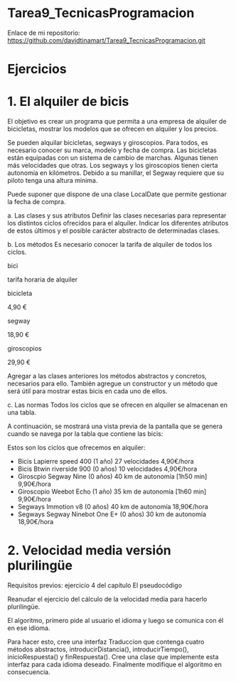 # Tarea9_TecnicasProgramacion

Enlace de mi repositorio: https://github.com/davidtinamart/Tarea9_TecnicasProgramacion.git

# Ejercicios
# 1. El alquiler de bicis

El objetivo es crear un programa que permita a una empresa de alquiler de bicicletas, mostrar los modelos que se ofrecen en alquiler y los precios.

Se pueden alquilar bicicletas, segways y giroscopios. Para todos, es necesario conocer su marca, modelo y fecha de compra. Las bicicletas están equipadas con un sistema de cambio de marchas. Algunas tienen más velocidades que otras. Los segways y los giroscopios tienen cierta autonomía en kilómetros. Debido a su manillar, el Segway requiere que su piloto tenga una altura mínima.

Puede suponer que dispone de una clase LocalDate que permite gestionar la fecha de compra.

a. Las clases y sus atributos
Definir las clases necesarias para representar los distintos ciclos ofrecidos para el alquiler. Indicar los diferentes atributos de estos últimos y el posible carácter abstracto de determinadas clases.

b. Los métodos
Es necesario conocer la tarifa de alquiler de todos los ciclos.

bici

tarifa horaria de alquiler

bicicleta

4,90 €

segway

18,90 €

giroscopios

29,90 €

Agregar a las clases anteriores los métodos abstractos y concretos, necesarios para ello. También agregue un constructor y un método que será útil para mostrar estas bicis en cada uno de ellos.

c. Las normas
Todos los ciclos que se ofrecen en alquiler se almacenan en una tabla.

A continuación, se mostrará una vista previa de la pantalla que se genera cuando se navega por la tabla que contiene las bicis:

Estos son los ciclos que ofrecemos en alquiler:

- Bicis Lapierre speed 400 (1 año) 27 velocidades                  4,90€/hora 
- Bicis Btwin riverside 900 (0 años) 10 velocidades                4,90€/hora 
- Giroscpio Segway Nine (0 años) 40 km de autonomía [1h50 min]     9,90€/hora 
- Giroscopio Weebot Echo (1 año) 35 km de autonomía [1h60 min]     9,90€/hora 
- Segways Immotion v8 (0 años) 40 km de autonomía                 18,90€/hora 
- Segways Segway Ninebot One E+ (0 años) 
  30 km de autonomía                                              18,90€/hora 
  
# 2. Velocidad media versión plurilingüe
Requisitos previos: ejercicio 4 del capítulo El pseudocódigo

Reanudar el ejercicio del cálculo de la velocidad media para hacerlo plurilingüe.

El algoritmo, primero pide al usuario el idioma y luego se comunica con él en ese idioma.

Para hacer esto, cree una interfaz Traduccion que contenga cuatro métodos abstractos, introducirDistancia(), introducirTiempo(), inicioRespuesta() y finRespuesta(). Cree una clase que implemente esta interfaz para cada idioma deseado. Finalmente modifique el algoritmo en consecuencia.

